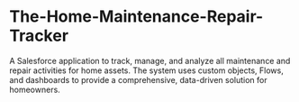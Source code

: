 # The-Home-Maintenance-Repair-Tracker
A Salesforce application to track, manage, and analyze all maintenance and repair activities for home assets. The system uses custom objects, Flows, and dashboards to provide a comprehensive, data-driven solution for homeowners.
